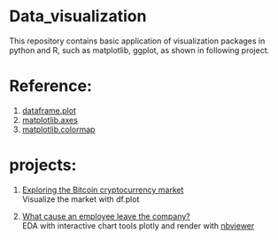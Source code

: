 # Data_visualization

This repository contains basic application of visualization packages in python and R, such as matplotlib, ggplot, as shown in following project.

# Reference:
1. [dataframe.plot](http://pandas.pydata.org/pandas-docs/version/0.13/visualization.html)
2. [matplotlib.axes](https://matplotlib.org/api/axes_api.html#axis-limits)
3. [matplotlib.colormap](https://matplotlib.org/devdocs/api/pyplot_summary.html)



# projects:
1. [Exploring the Bitcoin cryptocurrency market](https://github.com/LunaYogada/Data_visualization/blob/master/Exploring%20the%20Bitcoin%20cryptocurrency%20market/notebook.ipynb)  
Visualize the market with df.plot

2. [What cause an employee leave the company?](http://nbviewer.jupyter.org/github/LunaYogada/Data_visualization/blob/master/Human%20resource%20analysis/What%20cause%20an%20employee%20leave%20the%20company.ipynb)  
EDA with interactive chart tools plotly and render with [nbviewer](http://nbviewer.jupyter.org/)
